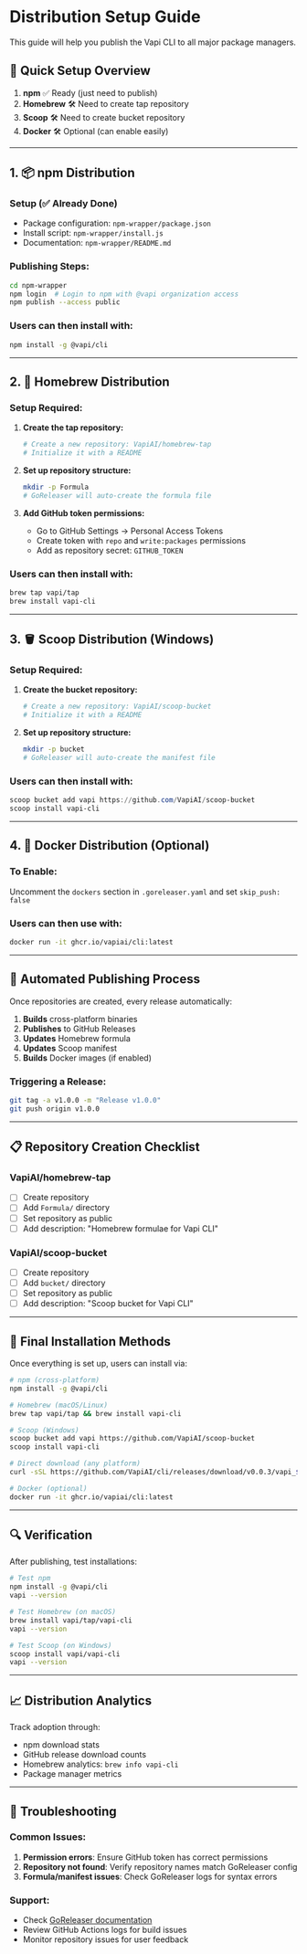 # Distribution Setup Guide

This guide will help you publish the Vapi CLI to all major package managers.

## 🚀 Quick Setup Overview

1. **npm** ✅ Ready (just need to publish)
2. **Homebrew** 🛠️ Need to create tap repository
3. **Scoop** 🛠️ Need to create bucket repository
4. **Docker** 🛠️ Optional (can enable easily)

---

## 1. 📦 npm Distribution

### Setup (✅ Already Done)

- Package configuration: `npm-wrapper/package.json`
- Install script: `npm-wrapper/install.js`
- Documentation: `npm-wrapper/README.md`

### Publishing Steps:

```bash
cd npm-wrapper
npm login  # Login to npm with @vapi organization access
npm publish --access public
```

### Users can then install with:

```bash
npm install -g @vapi/cli
```

---

## 2. 🍺 Homebrew Distribution

### Setup Required:

1. **Create the tap repository:**

   ```bash
   # Create a new repository: VapiAI/homebrew-tap
   # Initialize it with a README
   ```

2. **Set up repository structure:**

   ```bash
   mkdir -p Formula
   # GoReleaser will auto-create the formula file
   ```

3. **Add GitHub token permissions:**
   - Go to GitHub Settings → Personal Access Tokens
   - Create token with `repo` and `write:packages` permissions
   - Add as repository secret: `GITHUB_TOKEN`

### Users can then install with:

```bash
brew tap vapi/tap
brew install vapi-cli
```

---

## 3. 🪣 Scoop Distribution (Windows)

### Setup Required:

1. **Create the bucket repository:**

   ```bash
   # Create a new repository: VapiAI/scoop-bucket
   # Initialize it with a README
   ```

2. **Set up repository structure:**
   ```bash
   mkdir -p bucket
   # GoReleaser will auto-create the manifest file
   ```

### Users can then install with:

```powershell
scoop bucket add vapi https://github.com/VapiAI/scoop-bucket
scoop install vapi-cli
```

---

## 4. 🐳 Docker Distribution (Optional)

### To Enable:

Uncomment the `dockers` section in `.goreleaser.yaml` and set `skip_push: false`

### Users can then use with:

```bash
docker run -it ghcr.io/vapiai/cli:latest
```

---

## 🔧 Automated Publishing Process

Once repositories are created, every release automatically:

1. **Builds** cross-platform binaries
2. **Publishes** to GitHub Releases
3. **Updates** Homebrew formula
4. **Updates** Scoop manifest
5. **Builds** Docker images (if enabled)

### Triggering a Release:

```bash
git tag -a v1.0.0 -m "Release v1.0.0"
git push origin v1.0.0
```

---

## 📋 Repository Creation Checklist

### VapiAI/homebrew-tap

- [ ] Create repository
- [ ] Add `Formula/` directory
- [ ] Set repository as public
- [ ] Add description: "Homebrew formulae for Vapi CLI"

### VapiAI/scoop-bucket

- [ ] Create repository
- [ ] Add `bucket/` directory
- [ ] Set repository as public
- [ ] Add description: "Scoop bucket for Vapi CLI"

---

## 🎯 Final Installation Methods

Once everything is set up, users can install via:

```bash
# npm (cross-platform)
npm install -g @vapi/cli

# Homebrew (macOS/Linux)
brew tap vapi/tap && brew install vapi-cli

# Scoop (Windows)
scoop bucket add vapi https://github.com/VapiAI/scoop-bucket
scoop install vapi-cli

# Direct download (any platform)
curl -sSL https://github.com/VapiAI/cli/releases/download/v0.0.3/vapi_$(uname -s)_$(uname -m).tar.gz | tar xz

# Docker (optional)
docker run -it ghcr.io/vapiai/cli:latest
```

---

## 🔍 Verification

After publishing, test installations:

```bash
# Test npm
npm install -g @vapi/cli
vapi --version

# Test Homebrew (on macOS)
brew install vapi/tap/vapi-cli
vapi --version

# Test Scoop (on Windows)
scoop install vapi/vapi-cli
vapi --version
```

---

## 📈 Distribution Analytics

Track adoption through:

- npm download stats
- GitHub release download counts
- Homebrew analytics: `brew info vapi-cli`
- Package manager metrics

---

## 🚨 Troubleshooting

### Common Issues:

1. **Permission errors**: Ensure GitHub token has correct permissions
2. **Repository not found**: Verify repository names match GoReleaser config
3. **Formula/manifest issues**: Check GoReleaser logs for syntax errors

### Support:

- Check [GoReleaser documentation](https://goreleaser.com)
- Review GitHub Actions logs for build issues
- Monitor repository issues for user feedback
